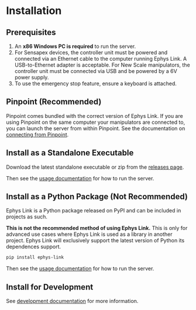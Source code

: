 # Installation

## Prerequisites

1. An **x86 Windows PC is required** to run the server.
2. For Sensapex devices, the controller unit must be powered and connected via an Ethernet
   cable to the computer running Ephys Link. A USB-to-Ethernet adapter is acceptable. For New Scale manipulators,
   the controller unit must be connected via USB and be powered by a 6V power
   supply.
3. To use the emergency stop feature, ensure a keyboard is attached.

## Pinpoint (Recommended)

Pinpoint comes bundled with the correct version of Ephys Link. If you are using Pinpoint on the same computer your
manipulators are connected to, you can launch the server from within Pinpoint. See the documentation
on [connecting from Pinpoint](../usage/using_ephys_link.md#connecting-to-pinpoint).

## Install as a Standalone Executable

Download the latest standalone executable or zip from the [releases page](https://github.com/VirtualBrainLab/ephys-link/releases/latest).

Then see the [usage documentation](../usage/starting_ephys_link.md) for how to run the server.

## Install as a Python Package (Not Recommended)

Ephys Link is a Python package released on PyPI and can be included in projects as such.

**This is not the recommended method of using Ephys Link.** This is only for advanced
use cases where Ephys Link is used as a library in another project. Ephys Link will exclusively support the latest version of Python its dependences support.

```bash
pip install ephys-link
```

Then see the [usage documentation](../usage/starting_ephys_link.md) for how to run the server.

## Install for Development

See [development documentation](../development/index.md#installing-for-development) for more information.

